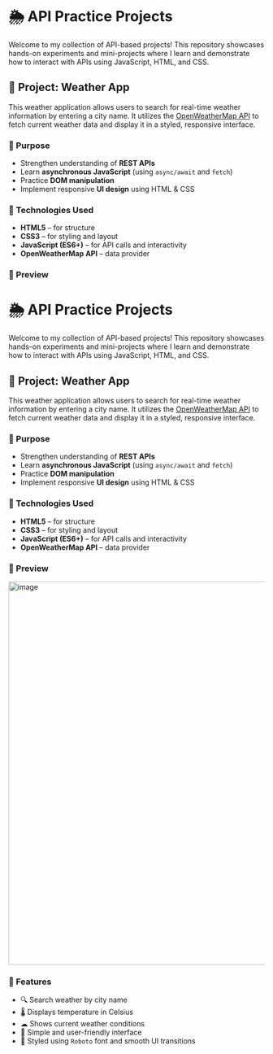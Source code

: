 # 🌦️ API Practice Projects

Welcome to my collection of API-based projects! This repository showcases hands-on experiments and mini-projects where I learn and demonstrate how to interact with APIs using JavaScript, HTML, and CSS.

## 📌 Project: Weather App

This weather application allows users to search for real-time weather information by entering a city name. It utilizes the [OpenWeatherMap API](https://openweathermap.org/api) to fetch current weather data and display it in a styled, responsive interface.

### 🧠 Purpose

- Strengthen understanding of **REST APIs**
- Learn **asynchronous JavaScript** (using `async/await` and `fetch`)
- Practice **DOM manipulation**
- Implement responsive **UI design** using HTML & CSS

### 🔧 Technologies Used

- **HTML5** – for structure  
- **CSS3** – for styling and layout  
- **JavaScript (ES6+)** – for API calls and interactivity  
- **OpenWeatherMap API** – data provider

### 📸 Preview

# 🌦️ API Practice Projects

Welcome to my collection of API-based projects! This repository showcases hands-on experiments and mini-projects where I learn and demonstrate how to interact with APIs using JavaScript, HTML, and CSS.

## 📌 Project: Weather App

This weather application allows users to search for real-time weather information by entering a city name. It utilizes the [OpenWeatherMap API](https://openweathermap.org/api) to fetch current weather data and display it in a styled, responsive interface.

### 🧠 Purpose

- Strengthen understanding of **REST APIs**
- Learn **asynchronous JavaScript** (using `async/await` and `fetch`)
- Practice **DOM manipulation**
- Implement responsive **UI design** using HTML & CSS

### 🔧 Technologies Used

- **HTML5** – for structure  
- **CSS3** – for styling and layout  
- **JavaScript (ES6+)** – for API calls and interactivity  
- **OpenWeatherMap API** – data provider

### 📸 Preview

<img width="1746" height="754" alt="image" src="https://github.com/user-attachments/assets/305464f0-033f-4b2d-b433-722f3ef2f12d" />

### 🚀 Features

- 🔍 Search weather by city name  
- 🌡 Displays temperature in Celsius  
- ☁ Shows current weather conditions  
- 🎨 Simple and user-friendly interface  
- 💬 Styled using `Roboto` font and smooth UI transitions  

 
